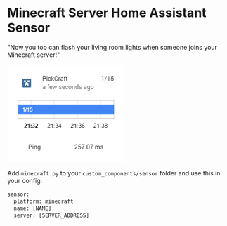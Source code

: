 # Minecraft Server Home Assistant Sensor
"Now you too can flash your living room lights when someone joins your Minecraft server!"

![Screenshot](screenshot.png)

Add `minecraft.py` to your `custom_components/sensor` folder and use this in your config:
```
sensor:
  platform: minecraft
  name: [NAME]
  server: [SERVER_ADDRESS]
```
